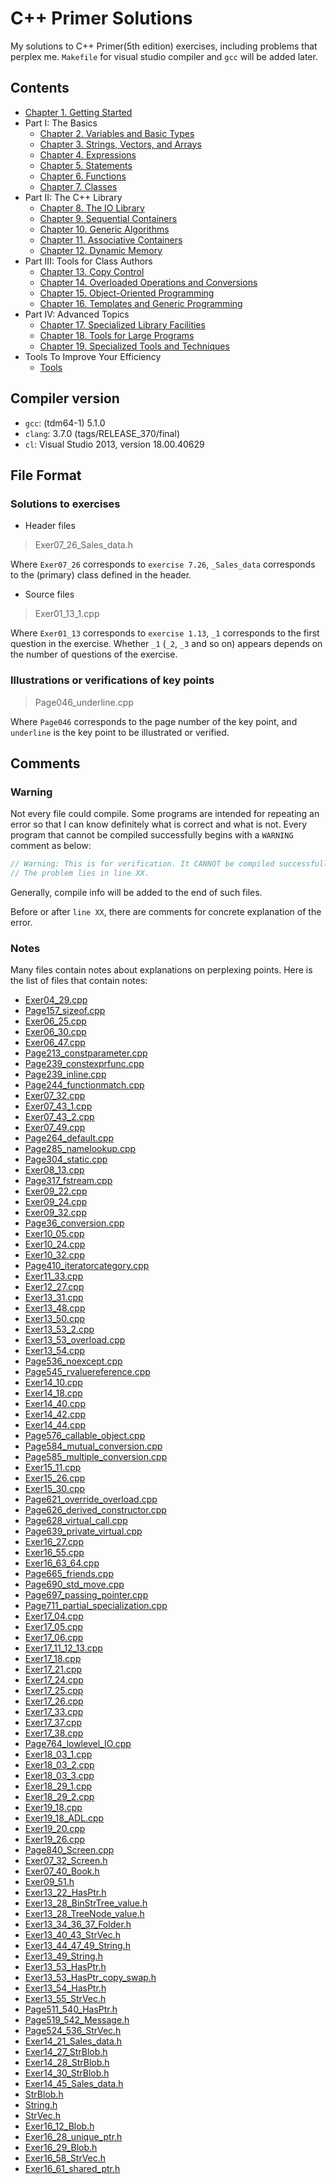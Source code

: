 # C++ Primer Solutions

My solutions to C++ Primer(5th edition) exercises, including problems that perplex me. ```Makefile``` for visual studio compiler and ```gcc``` will be added later.

## Contents
- [Chapter 1. Getting Started](chap01)
- Part I: The Basics
  - [Chapter 2. Variables and Basic Types](chap02)
  - [Chapter 3. Strings, Vectors, and Arrays](chap03)
  - [Chapter 4. Expressions](chap04)
  - [Chapter 5. Statements](chap05)
  - [Chapter 6. Functions](chap06)
  - [Chapter 7. Classes](chap07)
- Part II: The C++ Library
  - [Chapter 8. The IO Library](chap08)
  - [Chapter 9. Sequential Containers](chap09)
  - [Chapter 10. Generic Algorithms](chap10)
  - [Chapter 11. Associative Containers](chap11)
  - [Chapter 12. Dynamic Memory](chap12)
- Part III: Tools for Class Authors
  - [Chapter 13. Copy Control](chap13)
  - [Chapter 14. Overloaded Operations and Conversions](chap14)
  - [Chapter 15. Object-Oriented Programming](chap15)
  - [Chapter 16. Templates and Generic Programming](chap16)
- Part IV:  Advanced Topics
  - [Chapter 17. Specialized Library Facilities](chap17)
  - [Chapter 18. Tools for Large Programs](chap18)
  - [Chapter 19. Specialized Tools and Techniques](chap19)
- Tools To Improve Your Efficiency
  - [Tools](tools)

## Compiler version

* ```gcc```: (tdm64-1) 5.1.0
* ```clang```: 3.7.0 (tags/RELEASE_370/final)
* ```cl```: Visual Studio 2013, version 18.00.40629

## File Format

### Solutions to exercises

* Header files

> Exer07_26_Sales_data.h

Where ```Exer07_26``` corresponds to ```exercise 7.26```, ```_Sales_data``` corresponds to the (primary) class defined in the header.

* Source files

> Exer01_13_1.cpp

Where ```Exer01_13``` corresponds to ```exercise 1.13```, ```_1``` corresponds to the first question in the exercise. Whether ```_1``` (```_2```, ```_3``` and so on) appears depends on the number of questions of the exercise.

### Illustrations or verifications of key points

> Page046_underline.cpp

Where ```Page046``` corresponds to the page number of the key point, and ```underline``` is the key point to be illustrated or verified.

## Comments

### Warning

Not every file could compile. Some programs are intended for repeating an error so that I can know definitely what is correct and what is not. Every program that cannot be compiled successfully begins with a ```WARNING``` comment as below:

```cpp
// Warning: This is for verification. It CANNOT be compiled successfully by both compiler.
// The problem lies in line XX.
```

Generally, compile info will be added to the end of such files.

Before or after ```line XX```, there are comments for concrete explanation of the error. 

### Notes

Many files contain notes about explanations on perplexing points. Here is the list of files that contain notes:
- [Exer04_29.cpp](chap04/Exer04_29.cpp)
- [Page157_sizeof.cpp](chap04/Page157_sizeof.cpp)
- [Exer06_25.cpp](chap06/Exer06_25.cpp)
- [Exer06_30.cpp](chap06/Exer06_30.cpp)
- [Exer06_47.cpp](chap06/Exer06_47.cpp)
- [Page213_constparameter.cpp](chap06/Page213_constparameter.cpp)
- [Page239_constexprfunc.cpp](chap06/Page239_constexprfunc.cpp)
- [Page239_inline.cpp](chap06/Page239_inline.cpp)
- [Page244_functionmatch.cpp](chap06/Page244_functionmatch.cpp)
- [Exer07_32.cpp](chap07/Exer07_32.cpp)
- [Exer07_43_1.cpp](chap07/Exer07_43_1.cpp)
- [Exer07_43_2.cpp](chap07/Exer07_43_2.cpp)
- [Exer07_49.cpp](chap07/Exer07_49.cpp)
- [Page264_default.cpp](chap07/Page264_default.cpp)
- [Page285_namelookup.cpp](chap07/Page285_namelookup.cpp)
- [Page304_static.cpp](chap07/Page304_static.cpp)
- [Exer08_13.cpp](chap08/Exer08_13.cpp)
- [Page317_fstream.cpp](chap08/Page317_fstream.cpp)
- [Exer09_22.cpp](chap09/Exer09_22.cpp)
- [Exer09_24.cpp](chap09/Exer09_24.cpp)
- [Exer09_32.cpp](chap09/Exer09_32.cpp)
- [Page36_conversion.cpp](chap09/Page36_conversion.cpp)
- [Exer10_05.cpp](chap10/Exer10_05.cpp)
- [Exer10_24.cpp](chap10/Exer10_24.cpp)
- [Exer10_32.cpp](chap10/Exer10_32.cpp)
- [Page410_iteratorcategory.cpp](chap10/Page410_iteratorcategory.cpp)
- [Exer11_33.cpp](chap11/Exer11_33.cpp)
- [Exer12_27.cpp](chap12/Exer12_27.cpp)
- [Exer13_31.cpp](chap13/Exer13_31.cpp)
- [Exer13_48.cpp](chap13/Exer13_48.cpp)
- [Exer13_50.cpp](chap13/Exer13_50.cpp)
- [Exer13_53_2.cpp](chap13/Exer13_53_2.cpp)
- [Exer13_53_overload.cpp](chap13/Exer13_53_overload.cpp)
- [Exer13_54.cpp](chap13/Exer13_54.cpp)
- [Page536_noexcept.cpp](chap13/Page536_noexcept.cpp)
- [Page545_rvaluereference.cpp](chap13/Page545_rvaluereference.cpp)
- [Exer14_10.cpp](chap14/Exer14_10.cpp)
- [Exer14_18.cpp](chap14/Exer14_18.cpp)
- [Exer14_40.cpp](chap14/Exer14_40.cpp)
- [Exer14_42.cpp](chap14/Exer14_42.cpp)
- [Exer14_44.cpp](chap14/Exer14_44.cpp)
- [Page576_callable_object.cpp](chap14/Page576_callable_object.cpp)
- [Page584_mutual_conversion.cpp](chap14/Page584_mutual_conversion.cpp)
- [Page585_multiple_conversion.cpp](chap14/Page585_multiple_conversion.cpp)
- [Exer15_11.cpp](chap15/Exer15_11.cpp)
- [Exer15_26.cpp](chap15/Exer15_26.cpp)
- [Exer15_30.cpp](chap15/Exer15_30.cpp)
- [Page621_override_overload.cpp](chap15/Page621_override_overload.cpp)
- [Page626_derived_constructor.cpp](chap15/Page626_derived_constructor.cpp)
- [Page628_virtual_call.cpp](chap15/Page628_virtual_call.cpp)
- [Page639_private_virtual.cpp](chap15/Page639_private_virtual.cpp)
- [Exer16_27.cpp](chap16/Exer16_27.cpp)
- [Exer16_55.cpp](chap16/Exer16_55.cpp)
- [Exer16_63_64.cpp](chap16/Exer16_63_64.cpp)
- [Page665_friends.cpp](chap16/Page665_friends.cpp)
- [Page690_std_move.cpp](chap16/Page690_std_move.cpp)
- [Page697_passing_pointer.cpp](chap16/Page697_passing_pointer.cpp)
- [Page711_partial_specialization.cpp](chap16/Page711_partial_specialization.cpp)
- [Exer17_04.cpp](chap17/Exer17_04.cpp)
- [Exer17_05.cpp](chap17/Exer17_05.cpp)
- [Exer17_06.cpp](chap17/Exer17_06.cpp)
- [Exer17_11_12_13.cpp](chap17/Exer17_11_12_13.cpp)
- [Exer17_18.cpp](chap17/Exer17_18.cpp)
- [Exer17_21.cpp](chap17/Exer17_21.cpp)
- [Exer17_24.cpp](chap17/Exer17_24.cpp)
- [Exer17_25.cpp](chap17/Exer17_25.cpp)
- [Exer17_26.cpp](chap17/Exer17_26.cpp)
- [Exer17_33.cpp](chap17/Exer17_33.cpp)
- [Exer17_37.cpp](chap17/Exer17_37.cpp)
- [Exer17_38.cpp](chap17/Exer17_38.cpp)
- [Page764_lowlevel_IO.cpp](chap17/Page764_lowlevel_IO.cpp)
- [Exer18_03_1.cpp](chap18/Exer18_03_1.cpp)
- [Exer18_03_2.cpp](chap18/Exer18_03_2.cpp)
- [Exer18_03_3.cpp](chap18/Exer18_03_3.cpp)
- [Exer18_29_1.cpp](chap18/Exer18_29_1.cpp)
- [Exer18_29_2.cpp](chap18/Exer18_29_2.cpp)
- [Exer19_18.cpp](chap19/Exer19_18.cpp)
- [Exer19_18_ADL.cpp](chap19/Exer19_18_ADL.cpp)
- [Exer19_20.cpp](chap19/Exer19_20.cpp)
- [Exer19_26.cpp](chap19/Exer19_26.cpp)
- [Page840_Screen.cpp](chap19/Page840_Screen.cpp)
- [Exer07_32_Screen.h](chap07/Exer07_32_Screen.h)
- [Exer07_40_Book.h](chap07/Exer07_40_Book.h)
- [Exer09_51.h](chap09/Exer09_51.h)
- [Exer13_22_HasPtr.h](chap13/Exer13_22_HasPtr.h)
- [Exer13_28_BinStrTree_value.h](chap13/Exer13_28_BinStrTree_value.h)
- [Exer13_28_TreeNode_value.h](chap13/Exer13_28_TreeNode_value.h)
- [Exer13_34_36_37_Folder.h](chap13/Exer13_34_36_37_Folder.h)
- [Exer13_40_43_StrVec.h](chap13/Exer13_40_43_StrVec.h)
- [Exer13_44_47_49_String.h](chap13/Exer13_44_47_49_String.h)
- [Exer13_49_String.h](chap13/Exer13_49_String.h)
- [Exer13_53_HasPtr.h](chap13/Exer13_53_HasPtr.h)
- [Exer13_53_HasPtr_copy_swap.h](chap13/Exer13_53_HasPtr_copy_swap.h)
- [Exer13_54_HasPtr.h](chap13/Exer13_54_HasPtr.h)
- [Exer13_55_StrVec.h](chap13/Exer13_55_StrVec.h)
- [Page511_540_HasPtr.h](chap13/Page511_540_HasPtr.h)
- [Page519_542_Message.h](chap13/Page519_542_Message.h)
- [Page524_536_StrVec.h](chap13/Page524_536_StrVec.h)
- [Exer14_21_Sales_data.h](chap14/Exer14_21_Sales_data.h)
- [Exer14_27_StrBlob.h](chap14/Exer14_27_StrBlob.h)
- [Exer14_28_StrBlob.h](chap14/Exer14_28_StrBlob.h)
- [Exer14_30_StrBlob.h](chap14/Exer14_30_StrBlob.h)
- [Exer14_45_Sales_data.h](chap14/Exer14_45_Sales_data.h)
- [StrBlob.h](chap14/StrBlob.h)
- [String.h](chap14/String.h)
- [StrVec.h](chap14/StrVec.h)
- [Exer16_12_Blob.h](chap16/Exer16_12_Blob.h)
- [Exer16_28_unique_ptr.h](chap16/Exer16_28_unique_ptr.h)
- [Exer16_29_Blob.h](chap16/Exer16_29_Blob.h)
- [Exer16_58_StrVec.h](chap16/Exer16_58_StrVec.h)
- [Exer16_61_shared_ptr.h](chap16/Exer16_61_shared_ptr.h)
